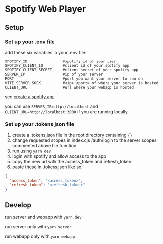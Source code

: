 # Spotify Web Player

## Setup

### Set up your .env file

add these six variables to your .env file:

```env
SPOTIFY_ID                #spotify id of your user
SPOTIFY_CLIENT_ID         #client id of your spotify app
SPOTIFY_CLIENT_SECRET     #client secret of your spotify app
SERVER_IP                 #ip of your server
PORT                      #port you want your server to run on
VITE_SERVER_SOCK          #<ip>:<port> of where your server is hosted
CLIENT_URL                #url where your webapp is hosted
```

see [create a spotify app](https://developer.spotify.com/documentation/web-api/concepts/apps)

you can use `SERVER_IP=http://localhost` and `CLIENT_URL=http://localhost:3000` if you are running locally

### Set up your .tokens.json file

1. create a .tokens.json file in the root directory containing `{}`
2. change requested scopes in index.cjs /auth/login to the
   server scopes commented above the function
3. run using `yarn dev`
4. login with spotify and allow access to the app
5. copy the new url with the access_token and refresh_token
6. paste these in .tokens.json like so:

```json
{
  "access_token": "<access_token>",
  "refresh_token": "<refresh_token>"
}
```

## Develop

run server and webapp with `yarn dev`

run server only with `yarn server`

run webapp only with `yarn webapp`

